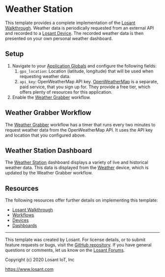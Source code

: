 # Weather Station

This template provides a complete implementation of the [Losant Walkthrough](https://docs.losant.com/getting-started/walkthrough/). Weather data is periodically requested from an external API and recorded to a [Losant Device](https://docs.losant.com/devices/overview/). The recorded weather data is then presented on your own personal weather dashboard.

## Setup

1. Navigate to your [Application Globals](https://app.losant.com/applications/~exportplaceholderid-application-applicationWeatherStation-0~/globals) and configure the following fields:
   1. `gps_location`: Location (latitude, longitude) that will be used when requesting weather data.
   1. `api_key`: OpenWeatherMap API key. [OpenWeatherMap](https://openweathermap.org/api) is a separate, paid service, that you sign up for. They provide a free tier, which offers plenty of resources for this application.
2. Enable the [Weather Grabber](https://app.losant.com/applications/~exportplaceholderid-application-applicationWeatherStation-0~/workflows/~exportplaceholderid-flow-weatherGrabber-0~/develop) workflow.

## Weather Grabber Workflow

The [Weather Grabber](https://app.losant.com/applications/~exportplaceholderid-application-applicationWeatherStation-0~/workflows/~exportplaceholderid-flow-weatherGrabber-0~/develop) workflow has a timer that runs every two minutes to request weather data from the OpenWeatherMap API. It uses the API key and location that you configured above.

## Weather Station Dashboard

The [Weather Station](https://app.losant.com/dashboards/~exportplaceholderid-dashboard-weatherStation-0~) dashboard displays a variety of live and historical weather data. This data is displayed from the [Weather](https://app.losant.com/applications/~exportplaceholderid-application-applicationWeatherStation-0~/devices/~exportplaceholderid-device-weather-0~) device, which is updated by the Weather Grabber workflow.

## Resources

The following resources offer further details on implementing this template:

- [Losant Walkthrough](https://docs.losant.com/getting-started/walkthrough)
- [Workflows](https://docs.losant.com/workflows/overview/)
- [Devices](https://docs.losant.com/devices/overview/)
- [Dashboards](https://docs.losant.com/dashboards/overview/)

---

This template was created by Losant. For license details, or to submit feature requests or bugs, visit the [GitHub repository](https://github.com/Losant/losant-templates). If you have general questions or comments, let us know on the [Losant Forums](https://forums.losant.com).

Copyright (c) 2020 Losant IoT, Inc

https://www.losant.com
